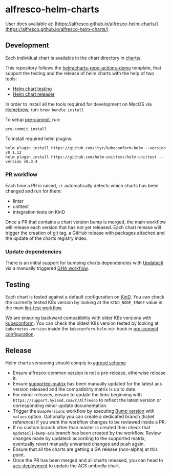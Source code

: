 # alfresco-helm-charts

User docs available at: [https://alfresco.github.io/alfresco-helm-charts/](https://alfresco.github.io/alfresco-helm-charts/)

## Development

Each individual chart is available in the chart directory in
[charts/](./charts).

This repository follows the
[helm/charts-repo-actions-demo](https://github.com/helm/charts-repo-actions-demo)
template, that support the testing and the release of helm charts with the help
of two tools:

* [Helm chart testing](https://github.com/helm/chart-testing)
* [Helm chart releaser](https://github.com/helm/chart-releaser)

In order to install all the tools required for development on MacOS via
[Homebrew](https://brew.sh), run: `brew bundle install`

To setup [pre-commit](https://github.com/pre-commit/pre-commit), run:

```shell
pre-commit install
```

To install required helm plugins:

```shell
helm plugin install https://github.com/jtyr/kubeconform-helm --version v0.1.12
helm plugin install https://github.com/helm-unittest/helm-unittest --version v0.3.4
```

### PR workflow

Each time a PR is raised, `ct` automatically detects which charts has been
changed and run for them:

* linter
* unittest
* integration tests on KinD

Once a PR that contains a chart version bump is merged, the main workflow will
release each version that has not yet released. Each chart release will trigger
the creation of git tag, a GitHub release with packages attached and the update
of the charts registry index.

### Update dependencies

There is an initial support for bumping charts dependencies with
[Updatecli](https://www.updatecli.io/) via a manually triggered
[GHA
workflow](https://github.com/Alfresco/alfresco-helm-charts/actions/workflows/updatecli.yaml).

## Testing

Each chart is tested against a default configuration on
[KinD](https://kind.sigs.k8s.io/). You can check the currently tested K8s version
by looking at the `KIND_NODE_IMAGE` value in the main [lint-test
workflow](../.github/workflows/lint-test.yaml).

We are ensuring backward compatibility with older K8s versions with
[kubeconform](https://github.com/yannh/kubeconform). You can check the oldest
 K8s version tested by looking at `kubernetes-version` inside the
 `kubeconform-helm-min` hook in [pre-commit
 configuration](../.pre-commit-config.yaml).

## Release

Helm charts versioning should comply to [agreed
scheme](https://hyland.atlassian.net/wiki/spaces/TECH/pages/edit-v2/1293317631#individual-component-charts-(alfresco-helm-charts))

* Ensure alfresco-common [version](../charts/alfresco-common/Chart.yaml) is not a
  pre-release, otherwise release it.
* Ensure
  [supported-matrix](https://github.com/Alfresco/alfresco-updatecli/blob/master/deployments/values/supported-matrix.yaml)
  has been manually updated for the latest acs version released and the
  compatibility matrix is up to date.
* For minor releases, ensure to update the links beginning with
  `https://support.hyland.com/r/Alfresco` to reflect the latest version or
  corresponding minor update documentation.
* Trigger the `BumpVersions` workflow by executing [Bump
  version](../.github/workflows/updatecli.yaml) with `values` option. Optionally you can create a dedicated branch (ticket reference) if you want the workflow changes to be reviewed inside a PR.
* If no custom branch other than master is created then check that `updatecli-bump-acs` branch has been created by the workflow. Review changes made
  by updatecli according to the supported matrix, eventually revert manually
  unwanted changes and push again.
* Ensure that all the charts are getting a GA release (non-alpha) at this point.
* Once the PR has been merged and all charts released, you can head to
  [acs-deployment](https://github.com/Alfresco/acs-deployment) to update the ACS umbrella chart.
